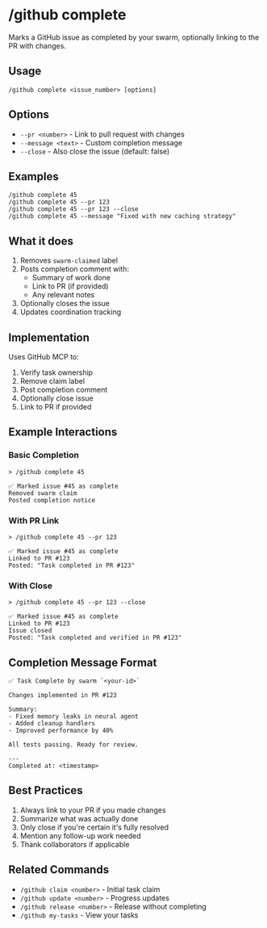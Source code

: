 # /github complete

Marks a GitHub issue as completed by your swarm, optionally linking to the PR with changes.

## Usage

```
/github complete <issue_number> [options]
```

## Options

- `--pr <number>` - Link to pull request with changes
- `--message <text>` - Custom completion message
- `--close` - Also close the issue (default: false)

## Examples

```
/github complete 45
/github complete 45 --pr 123
/github complete 45 --pr 123 --close
/github complete 45 --message "Fixed with new caching strategy"
```

## What it does

1. Removes `swarm-claimed` label
2. Posts completion comment with:
   - Summary of work done
   - Link to PR (if provided)
   - Any relevant notes
3. Optionally closes the issue
4. Updates coordination tracking

## Implementation

Uses GitHub MCP to:
1. Verify task ownership
2. Remove claim label
3. Post completion comment
4. Optionally close issue
5. Link to PR if provided

## Example Interactions

### Basic Completion
```
> /github complete 45

✅ Marked issue #45 as complete
Removed swarm claim
Posted completion notice
```

### With PR Link
```
> /github complete 45 --pr 123

✅ Marked issue #45 as complete
Linked to PR #123
Posted: "Task completed in PR #123"
```

### With Close
```
> /github complete 45 --pr 123 --close

✅ Marked issue #45 as complete
Linked to PR #123
Issue closed
Posted: "Task completed and verified in PR #123"
```

## Completion Message Format

```
✅ Task Complete by swarm `<your-id>`

Changes implemented in PR #123

Summary:
- Fixed memory leaks in neural agent
- Added cleanup handlers
- Improved performance by 40%

All tests passing. Ready for review.

---
Completed at: <timestamp>
```

## Best Practices

1. Always link to your PR if you made changes
2. Summarize what was actually done
3. Only close if you're certain it's fully resolved
4. Mention any follow-up work needed
5. Thank collaborators if applicable

## Related Commands

- `/github claim <number>` - Initial task claim
- `/github update <number>` - Progress updates
- `/github release <number>` - Release without completing
- `/github my-tasks` - View your tasks